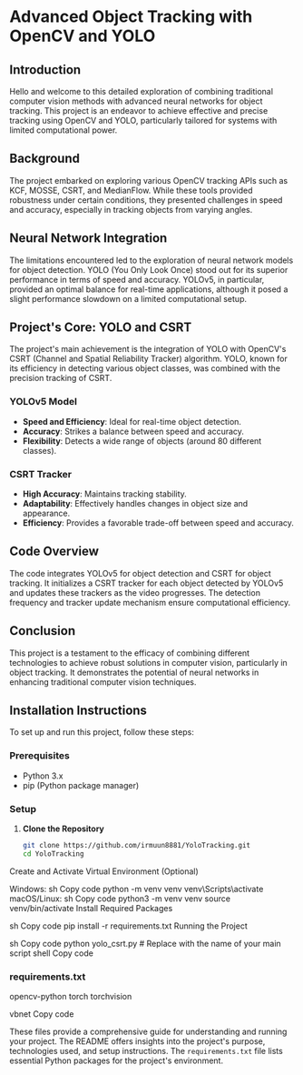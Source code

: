 # Advanced Object Tracking with OpenCV and YOLO

## Introduction
Hello and welcome to this detailed exploration of combining traditional computer vision methods with advanced neural networks for object tracking. This project is an endeavor to achieve effective and precise tracking using OpenCV and YOLO, particularly tailored for systems with limited computational power.

## Background
The project embarked on exploring various OpenCV tracking APIs such as KCF, MOSSE, CSRT, and MedianFlow. While these tools provided robustness under certain conditions, they presented challenges in speed and accuracy, especially in tracking objects from varying angles.

## Neural Network Integration
The limitations encountered led to the exploration of neural network models for object detection. YOLO (You Only Look Once) stood out for its superior performance in terms of speed and accuracy. YOLOv5, in particular, provided an optimal balance for real-time applications, although it posed a slight performance slowdown on a limited computational setup.

## Project's Core: YOLO and CSRT
The project's main achievement is the integration of YOLO with OpenCV's CSRT (Channel and Spatial Reliability Tracker) algorithm. YOLO, known for its efficiency in detecting various object classes, was combined with the precision tracking of CSRT.

### YOLOv5 Model
- **Speed and Efficiency**: Ideal for real-time object detection.
- **Accuracy**: Strikes a balance between speed and accuracy.
- **Flexibility**: Detects a wide range of objects (around 80 different classes).

### CSRT Tracker
- **High Accuracy**: Maintains tracking stability.
- **Adaptability**: Effectively handles changes in object size and appearance.
- **Efficiency**: Provides a favorable trade-off between speed and accuracy.

## Code Overview
The code integrates YOLOv5 for object detection and CSRT for object tracking. It initializes a CSRT tracker for each object detected by YOLOv5 and updates these trackers as the video progresses. The detection frequency and tracker update mechanism ensure computational efficiency.

## Conclusion
This project is a testament to the efficacy of combining different technologies to achieve robust solutions in computer vision, particularly in object tracking. It demonstrates the potential of neural networks in enhancing traditional computer vision techniques.

## Installation Instructions
To set up and run this project, follow these steps:

### Prerequisites
- Python 3.x
- pip (Python package manager)

### Setup
1. **Clone the Repository**
   ```sh
   git clone https://github.com/irmuun8881/YoloTracking.git
   cd YoloTracking
Create and Activate Virtual Environment (Optional)

Windows:
sh
Copy code
python -m venv venv
venv\Scripts\activate
macOS/Linux:
sh
Copy code
python3 -m venv venv
source venv/bin/activate
Install Required Packages

sh
Copy code
pip install -r requirements.txt
Running the Project

sh
Copy code
python yolo_csrt.py  # Replace with the name of your main script
shell
Copy code

### requirements.txt
opencv-python
torch
torchvision

vbnet
Copy code

These files provide a comprehensive guide for understanding and running your project. The README offers insights into the project's purpose, technologies used, and setup instructions. The `requirements.txt` file lists essential Python packages for the project's environment.